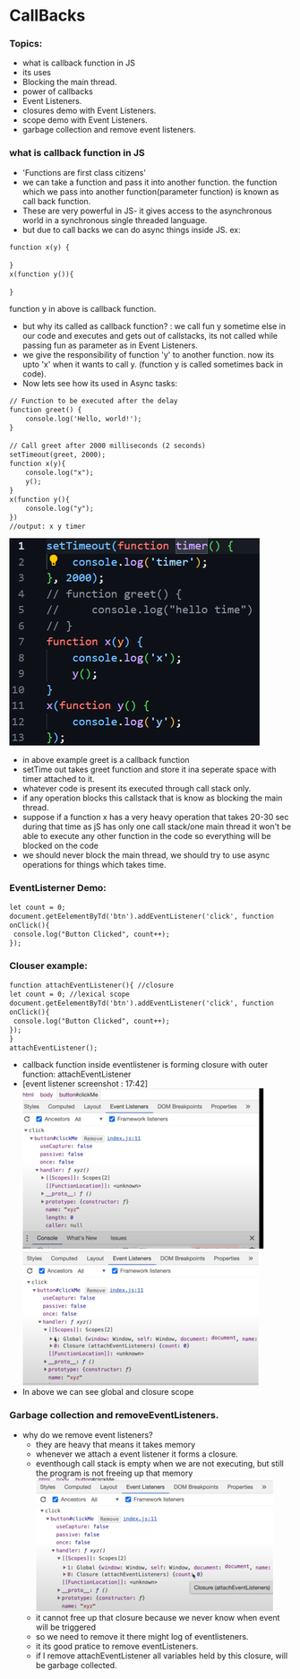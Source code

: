 # CallBacks 

### Topics:
- what is callback function in JS
- its uses
- Blocking the main thread.
- power of callbacks
- Event Listeners.
- closures demo with Event Listeners.
- scope demo with Event Listeners.
- garbage collection and remove event listeners.

###  what is callback function in JS
- 'Functions are first class citizens' 
- we can take a function and pass it into another function. the function which we pass into another function(parameter function) is known as call back function.
- These are very powerful in JS- it gives access to the asynchronous world in a synchronous single threaded language.
- but due to call backs we can do async things inside JS.
 ex:
 ```
 function x(y) {
    
}
x(function y()){
    
}
```
function y in above is callback function.
- but why its called as callback function? : we call fun y sometime else in our code and executes and gets out of callstacks, its not called while passing fun as parameter as in Event Listeners.
- we give the responsibility of function 'y' to another function. now its upto 'x' when it wants to call y. (function y is called sometimes back in code).
- Now lets see how its used in Async tasks:
```
// Function to be executed after the delay
function greet() {
    console.log('Hello, world!');
}

// Call greet after 2000 milliseconds (2 seconds)
setTimeout(greet, 2000);
function x(y){
    console.log("x");
    y();
}
x(function y(){
    console.log("y");
})
//output: x y timer
```
![alt text](image.png)
- in above example greet is a callback function
- setTime out takes greet function and store it ina seperate space with timer attached to it.
- whatever code is present its executed through call stack only.
- if any operation blocks this callstack that is know as blocking the main thread.
- suppose if a function x has a very heavy operation that takes 20-30 sec during that time as jS has only one call stack/one main thread it won't be able to execute any other function in the code so everything will be blocked on the code 
- we should never block the main thread, we should try to use async operations for things which takes time.
### EventListerner Demo:
```
let count = 0;
document.getEelementByTd('btn').addEventListener('click', function onClick(){
 console.log("Button Clicked", count++);
});
```
### Clouser example:

```
function attachEventListener(){ //closure
let count = 0; //lexical scope
document.getEelementByTd('btn').addEventListener('click', function onClick(){
 console.log("Button Clicked", count++);
});
}
attachEventListener();
```
- callback function inside eventlistener is forming closure with outer function: attachEventListener
- [event listener screenshot : 17:42] <br>
![alt text](image-1.png)
![alt text](image-2.png)
- In above we can see global and closure scope
### Garbage collection and removeEventListeners.
- why do we remove event listeners?
    - they are heavy that means it takes memory
    - whenever we attach a event listener it forms a closure. 
    - eventhough call stack is empty when we are not executing, but still the program is not freeing up that memory<br>
    ![alt text](image-3.png)
    - it cannot free up that closure because we never know when event will be triggered 
    - so we need to remove it there might log of eventlisteners.
    - it its good pratice to remove eventListeners.
    - if I remove attachEventListener all variables held by this closure, will be garbage collected.




